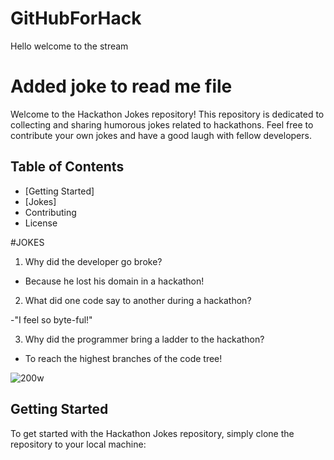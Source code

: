 # GitHubForHack
Hello welcome to the stream

# Added joke to read me file
Welcome to the Hackathon Jokes repository! This repository is dedicated to collecting and sharing humorous jokes related to hackathons. Feel free to contribute your own jokes and have a good laugh with fellow developers.

## Table of Contents

- [Getting Started]
- [Jokes]
- Contributing
- License
  
#JOKES

1) Why did the developer go broke?

- Because he lost his domain in a hackathon!

2) What did one code say to another during a hackathon?

-"I feel so byte-ful!"

3) Why did the programmer bring a ladder to the hackathon?
- To reach the highest branches of the code tree!


![200w](https://github.com/ishabhthakur/GitHubForHack/assets/82073000/64e742a0-0567-48b8-bcd1-c85180f244fd)



## Getting Started

To get started with the Hackathon Jokes repository, simply clone the repository to your local machine:

